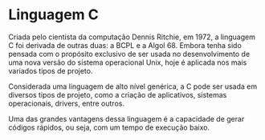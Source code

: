 # Linguagem C

Criada pelo cientista da computação Dennis Ritchie, em 1972, a linguagem C foi derivada de outras duas: a BCPL e a Algol 68. Embora tenha sido pensada com o propósito exclusivo de ser usada no desenvolvimento de uma nova versão do sistema operacional Unix, hoje é aplicada nos mais variados tipos de projeto.

Considerada uma linguagem de alto nível genérica, a C pode ser usada em diversos tipos de projeto, como a criação de aplicativos, sistemas operacionais, drivers, entre outros.

Uma das grandes vantagens dessa linguagem é a capacidade de gerar códigos rápidos, ou seja, com um tempo de execução baixo.